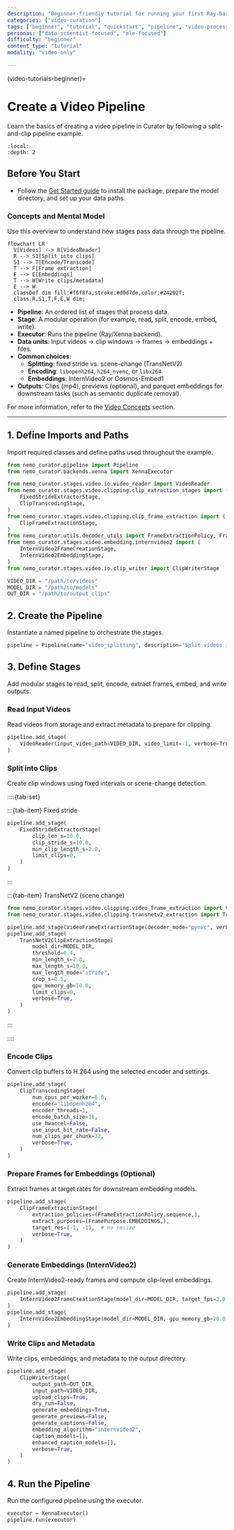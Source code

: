 ```yaml
---
description: "Beginner-friendly tutorial for running your first Ray-based video splitting pipeline using the Python example"
categories: ["video-curation"]
tags: ["beginner", "tutorial", "quickstart", "pipeline", "video-processing", "ray", "python"]
personas: ["data-scientist-focused", "mle-focused"]
difficulty: "beginner"
content_type: "tutorial"
modality: "video-only"

---
```


(video-tutorials-beginner)=
# Create a Video Pipeline

Learn the basics of creating a video pipeline in Curator by following a split-and-clip pipeline example.

```{contents} Tutorial Steps:
:local:
:depth: 2
```

## Before You Start

- Follow the [Get Started guide](gs-video) to install the package, prepare the model directory, and set up your data paths.

### Concepts and Mental Model

Use this overview to understand how stages pass data through the pipeline.

```{mermaid}
flowchart LR
  V[Videos] --> R[VideoReader]
  R --> S1[Split into clips]
  S1 --> T[Encode/Transcode]
  T --> F[Frame extraction]
  F --> E[Embeddings]
  T --> W[Write clips/metadata]
  E --> W
  classDef dim fill:#f6f8fa,stroke:#d0d7de,color:#24292f;
  class R,S1,T,F,E,W dim;
```

- **Pipeline**: An ordered list of stages that process data.
- **Stage**: A modular operation (for example, read, split, encode, embed, write).
- **Executor**: Runs the pipeline (Ray/Xenna backend).
- **Data units**: Input videos → clip windows → frames → embeddings + files.
- **Common choices**:
  - **Splitting**: fixed stride vs. scene-change (TransNetV2)
  - **Encoding**: `libopenh264`, `h264_nvenc`, or `libx264`
  - **Embeddings**: InternVideo2 or Cosmos-Embed1
- **Outputs**: Clips (mp4), previews (optional), and parquet embeddings for downstream tasks (such as semantic duplicate removal).

For more information, refer to the [Video Concepts](about-concepts-video) section.

---

## 1. Define Imports and Paths

Import required classes and define paths used throughout the example.

```python
from nemo_curator.pipeline import Pipeline
from nemo_curator.backends.xenna import XennaExecutor

from nemo_curator.stages.video.io.video_reader import VideoReader
from nemo_curator.stages.video.clipping.clip_extraction_stages import (
    FixedStrideExtractorStage,
    ClipTranscodingStage,
)
from nemo_curator.stages.video.clipping.clip_frame_extraction import (
    ClipFrameExtractionStage,
)
from nemo_curator.utils.decoder_utils import FrameExtractionPolicy, FramePurpose
from nemo_curator.stages.video.embedding.internvideo2 import (
    InternVideo2FrameCreationStage,
    InternVideo2EmbeddingStage,
)
from nemo_curator.stages.video.io.clip_writer import ClipWriterStage

VIDEO_DIR = "/path/to/videos"
MODEL_DIR = "/path/to/models"
OUT_DIR = "/path/to/output_clips"
```

## 2. Create the Pipeline

Instantiate a named pipeline to orchestrate the stages.

```python
pipeline = Pipeline(name="video_splitting", description="Split videos into clips")
```

## 3. Define Stages

Add modular stages to read, split, encode, extract frames, embed, and write outputs.

### Read Input Videos

Read videos from storage and extract metadata to prepare for clipping.

```python
pipeline.add_stage(
    VideoReader(input_video_path=VIDEO_DIR, video_limit=-1, verbose=True)
)
```

### Split into Clips

Create clip windows using fixed intervals or scene-change detection.

::::{tab-set}

:::{tab-item} Fixed stride

```python
pipeline.add_stage(
    FixedStrideExtractorStage(
        clip_len_s=10.0,
        clip_stride_s=10.0,
        min_clip_length_s=2.0,
        limit_clips=0,
    )
)
```

:::

:::{tab-item} TransNetV2 (scene change)

```python
from nemo_curator.stages.video.clipping.video_frame_extraction import VideoFrameExtractionStage
from nemo_curator.stages.video.clipping.transnetv2_extraction import TransNetV2ClipExtractionStage

pipeline.add_stage(VideoFrameExtractionStage(decoder_mode="pynvc", verbose=True))
pipeline.add_stage(
    TransNetV2ClipExtractionStage(
        model_dir=MODEL_DIR,
        threshold=0.4,
        min_length_s=2.0,
        max_length_s=10.0,
        max_length_mode="stride",
        crop_s=0.5,
        gpu_memory_gb=10.0,
        limit_clips=0,
        verbose=True,
    )
)
```

:::

::::

### Encode Clips

Convert clip buffers to H.264 using the selected encoder and settings.

```python
pipeline.add_stage(
    ClipTranscodingStage(
        num_cpus_per_worker=6.0,
        encoder="libopenh264",
        encoder_threads=1,
        encode_batch_size=16,
        use_hwaccel=False,
        use_input_bit_rate=False,
        num_clips_per_chunk=32,
        verbose=True,
    )
)
```

### Prepare Frames for Embeddings (Optional)

Extract frames at target rates for downstream embedding models.

```python
pipeline.add_stage(
    ClipFrameExtractionStage(
        extraction_policies=(FrameExtractionPolicy.sequence,),
        extract_purposes=(FramePurpose.EMBEDDINGS,),
        target_res=(-1, -1),  # no resize
        verbose=True,
    )
)
```

### Generate Embeddings (InternVideo2)

Create InternVideo2-ready frames and compute clip-level embeddings.

```python
pipeline.add_stage(
    InternVideo2FrameCreationStage(model_dir=MODEL_DIR, target_fps=2.0, verbose=True)
)
pipeline.add_stage(
    InternVideo2EmbeddingStage(model_dir=MODEL_DIR, gpu_memory_gb=20.0, verbose=True)
)
```

### Write Clips and Metadata

Write clips, embeddings, and metadata to the output directory.

```python
pipeline.add_stage(
    ClipWriterStage(
        output_path=OUT_DIR,
        input_path=VIDEO_DIR,
        upload_clips=True,
        dry_run=False,
        generate_embeddings=True,
        generate_previews=False,
        generate_captions=False,
        embedding_algorithm="internvideo2",
        caption_models=[],
        enhanced_caption_models=[],
        verbose=True,
    )
)
```

## 4. Run the Pipeline

Run the configured pipeline using the executor.

```python
executor = XennaExecutor()
pipeline.run(executor)
```
